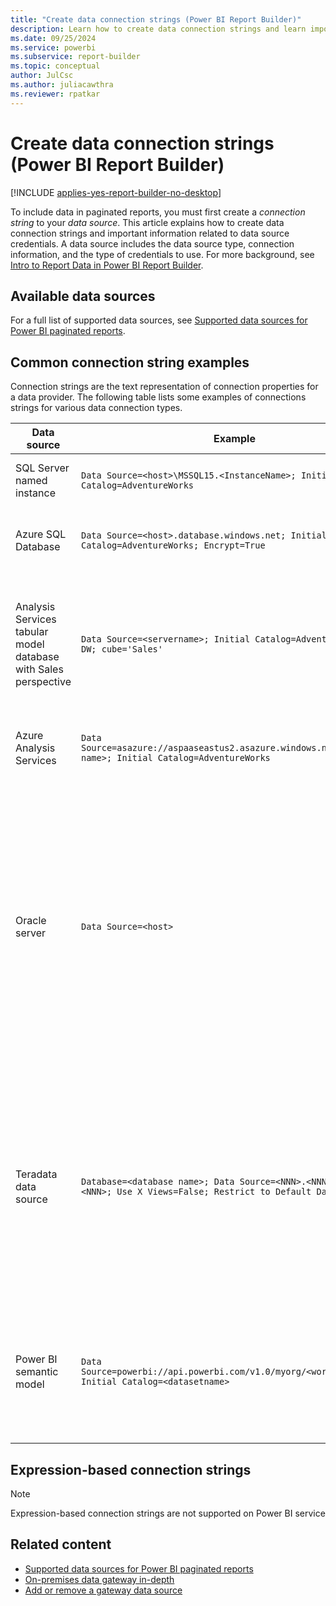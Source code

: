 ```yaml
---
title: "Create data connection strings (Power BI Report Builder)"
description: Learn how to create data connection strings and learn important information related to data source credentials.
ms.date: 09/25/2024
ms.service: powerbi
ms.subservice: report-builder
ms.topic: conceptual
author: JulCsc
ms.author: juliacawthra
ms.reviewer: rpatkar
---
```

# Create data connection strings (Power BI Report Builder)

[!INCLUDE [applies-yes-report-builder-no-desktop](../../includes/applies-yes-report-builder-no-desktop.md)]

  To include data in paginated reports, you must first create a *connection string* to your *data source*. This article explains how to create data connection strings and important information related to data source credentials. A data source includes the data source type, connection information, and the type of credentials to use. For more background, see [Intro to Report Data in Power BI Report Builder](report-data.md).
  
##  <a name="bkmk_DataConnections"></a> Available data sources
 For a full list of supported data sources, see [Supported data sources for Power BI paginated reports](../paginated-reports-data-sources.md).
  
##  <a name="bkmk_connection_examples"></a> Common connection string examples  
 Connection strings are the text representation of connection properties for a data provider. The following table lists some examples of connections strings for various data connection types.  
  
|**Data source**|**Example**|**Description**|  
|---------------------|-----------------|---------------------|  
|SQL Server named instance|`Data Source=<host>\MSSQL15.<InstanceName>; Initial Catalog=AdventureWorks`|Set data source type to **Microsoft SQL Server**.|  
|Azure SQL Database|`Data Source=<host>.database.windows.net; Initial Catalog=AdventureWorks; Encrypt=True`|Set data source type to **Microsoft Azure SQL Database**.|
|Analysis Services tabular model database with Sales perspective|`Data Source=<servername>; Initial Catalog=Adventure Works DW; cube='Sales'`|Set data source type to **Microsoft SQL Server Analysis Services**. Specify perspective name in cube= setting.|  
|Azure Analysis Services|`Data Source=asazure://aspaaseastus2.asazure.windows.net/<server name>; Initial Catalog=AdventureWorks`|Set data source type to **Azure Analysis Services**.| 
|Oracle server|`Data Source=<host>`|Set the data source type to **Oracle Database**. The Oracle client tools must be installed on the Report Builder computer and on the machine hosting Power BI Gateway. For more information, see [Oracle Connection Type &#40;Power BI Report Builder&#41;](./oracle-connection-type.md).|
|Teradata data source|`Database=<database name>; Data Source=<NNN>.<NNN>.<NNN>.<NNN>; Use X Views=False; Restrict to Default Database=True`|Set the data source type to **Teradata**, similar to the previous example. Only use the default database that is specified in the Database tag, and do not automatically discover data relationships.|
| Power BI semantic model | `Data Source=powerbi://api.powerbi.com/v1.0/myorg/<workspacename>;  Initial Catalog=<datasetname>` | Set data source type to **Microsoft SQL Server Analysis Services** and under Credentials tab, select "Do not use credentials". |

##  <a name="bkmk_Expressions_in_connection_strings"></a> Expression-based connection strings  
 > [!NOTE]  
 > Expression-based connection strings are not supported on Power BI service

## Related content

- [Supported data sources for Power BI paginated reports](../paginated-reports-data-sources.md)
- [On-premises data gateway in-depth](../../connect-data/service-gateway-onprem-indepth.md)
- [Add or remove a gateway data source](../../connect-data/service-gateway-data-sources.md)
